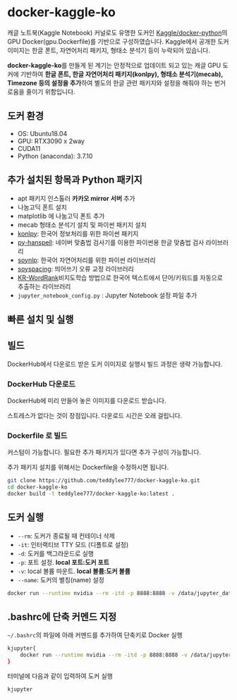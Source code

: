 # docker-kaggle-ko
캐글 노트북(Kaggle Notebook) 커널로도 유명한 도커인 [Kaggle/docker-python](https://github.com/Kaggle/docker-python)의 GPU Docker(gpu.Dockerfile)를 기반으로 구성하였습니다. Kaggle에서 공개한 도커 이미지는 한글 폰트, 자연어처리 패키지, 형태소 분석기 등이 누락되어 있습니다.

**docker-kaggle-ko**를 만들게 된 계기는 안정적으로 업데이트 되고 있는 캐글 GPU 도커에 기반하여 **한글 폰트, 한글 자연어처리 패키지(konlpy), 형태소 분석기(mecab), Timezone 등의 설정을 추가**하여 별도의 한글 관련 패키지와 설정을 해줘야 하는 번거로움을 줄이기 위함입니다.



## 도커 환경

- OS: Ubuntu18.04
- GPU: RTX3090 x 2way
- CUDA11
- Python (anaconda): 3.7.10



## 추가 설치된 항목과 Python 패키지

- apt 패키지 인스톨러 **카카오 mirror 서버** 추가
- 나눔고딕 폰트 설치
- matplotlib 에 나눔고딕 폰트 추가
- mecab 형태소 분석기 설치 및 파이썬 패키지 설치
- [konlpy](https://konlpy-ko.readthedocs.io/ko/v0.4.3/): 한국어 정보처리를 위한 파이썬 패키지
- [py-hanspell](https://github.com/ssut/py-hanspell): 네이버 맞춤법 검사기를 이용한 파이썬용 한글 맞춤법 검사 라이브러리
- [soynlp](https://github.com/lovit/soynlp): 한국어 자연어처리를 위한 파이썬 라이브러리
- [soyspacing](https://github.com/lovit/soyspacing): 띄어쓰기 오류 교정 라이브러리
- [KR-WordRank](https://github.com/lovit/KR-WordRank)비지도학습 방법으로 한국어 텍스트에서 단어/키워드를 자동으로 추출하는 라이브러리
- `jupyter_notebook_config.py` : Jupyter Notebook 설정 파일 추가



## 빠른 설치 및 실행





## 빌드

DockerHub에서 다운로드 받은 도커 이미지로 실행시 빌드 과정은 생략 가능합니다.

### DockerHub 다운로드

DockerHub에 미리 만들어 놓은 이미지를 다운로드 받습니다.

스트레스가 없다는 것이 장점입니다. 다운로드 시간은 오래 걸립니다.



### Dockerfile 로 빌드

커스텀이 가능합니다. 필요한 추가 패키지가 있다면 추가 구성이 가능합니다.

추가 패키지 설치를 위해서는 Dockerfile을 수정하시면 됩니다.

```bash
git clone https://github.com/teddylee777/docker-kaggle-ko.git
cd docker-kaggle-ko
docker build -t teddylee777/docker-kaggle-ko:latest .
```



## 도커 실행

- `--rm`: 도커가 종료될 때 컨테이너 삭제
- `-it`: 인터랙티브 TTY 모드 (디폴트로 설정)
- `-d`: 도커를 백그라운드로 실행
- `-p`: 포트 설정. **local 포트:도커 포트**
- `-v`: local 볼륨 마운트. **local 볼륨:도커 볼륨**
- `--name`: 도커의 별칭(name) 설정

```bash
docker run --runtime nvidia --rm -itd -p 8888:8888 -v /data/jupyter_data:/home/jupyter --name kaggle-ko teddylee777/docker-kaggle-ko
```



## .bashrc에 단축 커멘드 지정

`~/.bashrc`의 파일에 아래 커멘드를 추가하여 단축키로 Docker 실행

```bash
kjupyter{
    docker run --runtime nvidia --rm -itd -p 8888:8888 -v /data/jupyter_data:/home/jupyter --name kaggle-ko teddylee777/docker-kaggle-ko
}
```

터미널에 다음과 같이 입력하여 도커 실행

```bash
kjupyter
```

